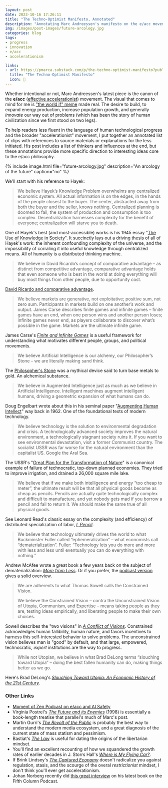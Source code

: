 ```yaml
---
layout: post
date: 2023-10-16 17:26:11
title: "The Techno-Optimist Manifesto, Annotated"
description: "Annotating Marc Andreessen's manifesto on the e/acc movement."
img: /images/post-images/future-arcology.jpg
categories: blog
tags:
- progress
- innovation
- e/acc
- accelerationism

links:
- url: https://pmarca.substack.com/p/the-techno-optimist-manifesto?publication_id=1434963&post_id=138013320&isFreemail=true&r=qo4z
  title: "The Techno-Optimist Manifesto"
  icon: 🚀
---
```


Whether intentional or not, Marc Andreessen's latest piece is the canon of the **e/acc** ([effective accelerationist](https://effectiveaccelerationism.substack.com/p/repost-effective-accelerationism "e/acc")) movement. The visual that comes to mind for me is ["the world if" meme](https://knowyourmeme.com/memes/the-world-if "The world if") made real. The desire to build, to expand energy production, increase population growth, and generally _innovate_ our way out of problems (which has been the story of human civilization since we first stood on two legs).

To help readers less fluent in the language of human technological progress and the broader "accelerationist" movement, I put together an annotated list of clips with references to source materials or explanations for the less initiated. His post includes a list of thinkers and influences at the end, but these annotations provide more specific direction to interesting ideas core to the e/acc philosophy.

{% include image.html file="future-arcology.jpg" description="An arcology of the future" caption="no" %}

We'll start with his reference to Hayek:

> We believe Hayek’s Knowledge Problem overwhelms any centralized economic system. All actual information is on the edges, in the hands of the people closest to the buyer. The center, abstracted away from both the buyer and the seller, knows nothing. Centralized planning is doomed to fail, the system of production and consumption is too complex. Decentralization harnesses complexity for the benefit of everyone; centralization will starve you to death.

One of Hayek's best (and most-accessible) works is his 1945 essay "[The Use of Knowledge in Society](https://www.econlib.org/library/Essays/hykKnw.html "The Use of Knowledge in Society")". It succinctly lays out a driving thesis of all of Hayek's work: the inherent confounding complexity of the universe, and the impossibility of corraling it into useful knowledge through centralized means. All of humanity is a distributed thinking machine.

> We believe in David Ricardo’s concept of comparative advantage – as distinct from competitive advantage, comparative advantage holds that even someone who is best in the world at doing everything will buy most things from other people, due to opportunity cost.

[David Ricardo and comparative advantage](https://en.wikipedia.org/wiki/Comparative_advantage#Classical_theory_and_David_Ricardo's_formulation "Comparative advantage").

> We believe markets are generative, not exploitative; positive sum, not zero sum. Participants in markets build on one another’s work and output. James Carse describes finite games and infinite games – finite games have an end, when one person wins and another person loses; infinite games never end, as players collaborate to discover what’s possible in the game. Markets are the ultimate infinite game.

James Carse's _[Finite and Infinite Games](https://en.wikipedia.org/wiki/Finite_and_Infinite_Games "Finite and Infinite Games")_ is a useful framework for understanding what motivates different people, groups, and political movements.

> We believe Artificial Intelligence is our alchemy, our Philosopher’s Stone – we are literally making sand think.

The [Philosopher's Stone](https://en.wikipedia.org/wiki/Philosopher's_stone "Philosopher's stone") was a mythical device said to turn base metals to gold. An alchemical substance.

> We believe in Augmented Intelligence just as much as we believe in Artificial Intelligence. Intelligent machines augment intelligent humans, driving a geometric expansion of what humans can do.

Doug Engelbart wrote about this in his seminal paper "[Augmenting Human Intellect](https://dougengelbart.org/pubs/augment-3906.html "Augmenting Human Intellect")" way back in 1962. One of the foundational texts of modern technology.

> We believe technology is the solution to environmental degradation and crisis. A technologically advanced society improves the natural environment, a technologically stagnant society ruins it. If you want to see environmental devastation, visit a former Communist country. The socialist USSR was far worse for the natural environment than the capitalist US. Google the Aral Sea.

The USSR's "[Great Plan for the Transformation of Nature](https://en.wikipedia.org/wiki/Great_Plan_for_the_Transformation_of_Nature "Great Plan for the Transformation of Nature")" is a canonical example of failure of technocratic, top-down planned economies. They tried to improve irrigation, and drained a 26,000 square mile lake.

> We believe that if we make both intelligence and energy “too cheap to meter”, the ultimate result will be that all physical goods become as cheap as pencils. Pencils are actually quite technologically complex and difficult to manufacture, and yet nobody gets mad if you borrow a pencil and fail to return it. We should make the same true of all physical goods.

See Leonard Read's classic essay on the complexity (and efficiency) of distributed specialization of labor, _[I, Pencil](https://fee.org/resources/i-pencil/ "I, Pencil")_.

> We believe that technology ultimately drives the world to what Buckminster Fuller called “ephemeralization” – what economists call “dematerialization”. Fuller: “Technology lets you do more and more with less and less until eventually you can do everything with nothing.”

Andrew McAfee wrote a great book a few years back on the subject of dematerialization: _[More from Less](https://amzn.to/3tB8xkw "More from Less, Andrew McAfee")_. Or if you prefer, the [podcast version](https://www.econtalk.org/andrew-mcafee-on-more-from-less/ "More from Less on EconTalk") gives a solid overview.

> We are adherents to what Thomas Sowell calls the Constrained Vision.
> 
> We believe the Constrained Vision – contra the Unconstrained Vision of Utopia, Communism, and Expertise – means taking people as they are, testing ideas empirically, and liberating people to make their own choices.

Sowell describes the "two visions" in _[A Conflict of Visions](https://www.colemanm.org/books/sowell-a-conflict-of-visions/ "A Conflict of Visions, Thomas Sowell")_. Constrained acknowledges human fallibility, human nature, and favors incentives to harness this self-interested behavior to solve problems. The unconstrained vision believes man is "good" by default, and that large, empowered, technocratic, _expert_ institutions are the way to progress.

> While not Utopian, we believe in what Brad DeLong terms “slouching toward Utopia” – doing the best fallen humanity can do, making things better as we go.

Here's Brad DeLong's _[Slouching Toward Utopia: An Economic History of the 21st Century](https://amzn.to/3ZWfJDI "Slouching Toward Utopia, Brad DeLong")_.

### Other Links

* [Moment of Zen Podcast on e/acc and AI Safety](https://www.youtube.com/watch?v=wbfviqlGy2U)
* Virginia Postrel's _[The Future and its Enemies](https://www.colemanm.org/books/postrel-the-future-and-its-enemies/)_ (1998) is essentially a book-length treatise that parallel's much of Marc's post.
* Martin Gurri's _[The Revolt of the Public](https://www.colemanm.org/books/gurri-the-revolt-of-the-public/)_ is probably the best way to understand the modern media ecosystem, and a great diagnosis of the current state of mass statism and pessimism.
* Bastiat's _[The Law](https://www.colemanm.org/books/bastiat-the-law/)_ is useful for dating the origins of the libertarian mindset.
* You'll find an excellent recounting of how we squandered the growth rates of earlier decades in J. Storrs Hall's _[Where is My Flying Car?](https://www.colemanm.org/books/storrs-hall-where-is-my-flying-car/)_.
* If Brink Lindsey's _[The Captured Economy](https://www.colemanm.org/books/lindsey-the-captured-economy/)_ doesn't radicalize you against regulation, stasis, and the scourge of the overal _restrictionist_ mindset, I don't think you'll ever get accelerationism.
* Johan Norberg recently did [this great interview](https://wethefifth.substack.com/p/419-in-defense-of-capitalismand-swedens) on his latest book on the Fifth Column Podcast.
